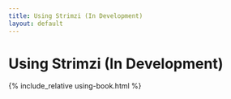 ```yaml
---
title: Using Strimzi (In Development)
layout: default
---
```


<h1>Using Strimzi (In Development)</h1>

{% include_relative using-book.html %}
